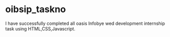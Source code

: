 # oibsip_taskno
I have successfully completed all oasis Infobye wed development internship task using HTML,CSS,Javascript.

